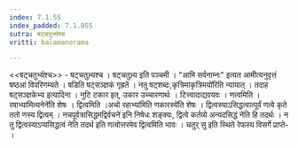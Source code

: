 ```yaml
---
index: 7.1.55
index_padded: 7.1.055
sutra: षट्चतुर्भ्यश्च
vritti: balamanorama

---
```

<<षट्चतुर्भ्यश्च>> - षट्चतुभ्र्यश्च । षट्चतुभ्र्य इति पञ्चमी । "आमि सर्वनाम्नः" इत्यत आमीत्यनुवृत्तं षष्ठआं विपरिणम्यते । षडिति षट्सञ्ज्ञकं गृह्रते । नतु षट्शब्दः,कृत्रिमाकृत्रिमयो॑रिति न्यायात् । तदाह षट्सञ्ज्ञकेभ्य इत्यादिना । नुटि टकार इत्, उकार उच्चारणार्थः । टित्त्वादाद्यवयवः । णत्वमिति ।रषाभ्या॑मित्यनेने॑ति शेषः । द्वित्वमिति ।अचो रहाभ्या॑मिति णकारस्ये॑ति शेषः । द्वित्वस्याऽसिद्धत्वात्पूर्वं णत्वे कृते ततो णस्य द्वित्वम् । नचपूर्वत्रासिद्धमद्विर्वचने॑ इनि निषेधः शङ्क्यः, द्वित्वे कर्तव्ये अन्यदसिद्धं नेति हि तदर्थः । न तु द्वित्वस्याऽप्यसिद्धत्वं नेति तदर्थ इति णत्वोत्तरमेव द्वित्वमिति भावः । चतुर् सु इति स्थिते रेफस्य विसर्गे प्राप्ते- ।